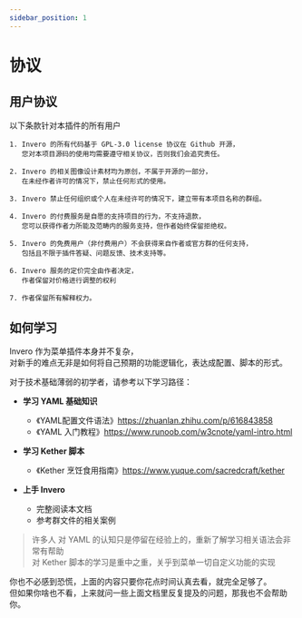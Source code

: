 ```yaml
---
sidebar_position: 1
---
```


# 协议

## 用户协议

以下条款针对本插件的所有用户

```
1. Invero 的所有代码基于 GPL-3.0 license 协议在 Github 开源，    
   您对本项目源码的使用均需要遵守相关协议，否则我们会追究责任。

2. Invero 的相关图像设计素材均为原创，不属于开源的一部分，  
   在未经作者许可的情况下，禁止任何形式的使用。

3. Invero 禁止任何组织或个人在未经许可的情况下，建立带有本项目名称的群组。

4. Invero 的付费服务是自愿的支持项目的行为，不支持退款，
   您可以获得作者力所能及范畴内的服务支持，但作者始终保留拒绝权。

5. Invero 的免费用户（非付费用户）不会获得来自作者或官方群的任何支持，  
   包括且不限于插件答疑、问题反馈、技术支持等。

6. Invero 服务的定价完全由作者决定，  
   作者保留对价格进行调整的权利

7. 作者保留所有解释权力。
```

## 如何学习

Invero 作为菜单插件本身并不复杂，  
对新手的难点无非是如何将自己预期的功能逻辑化，表达成配置、脚本的形式。

对于技术基础薄弱的初学者，请参考以下学习路径：

- **学习 YAML 基础知识**
  - 《YAML配置文件语法》https://zhuanlan.zhihu.com/p/616843858
  - 《YAML 入门教程》https://www.runoob.com/w3cnote/yaml-intro.html

- **学习 Kether 脚本**
  - 《Kether 烹饪食用指南》https://www.yuque.com/sacredcraft/kether

- **上手 Invero**
  - 完整阅读本文档
  - 参考群文件的相关案例

> 许多人 对 YAML 的认知只是停留在经验上的，重新了解学习相关语法会非常有帮助  
> 对 Kether 脚本的学习是重中之重，关乎到菜单一切自定义功能的实现

你也不必感到恐慌，上面的内容只要你花点时间认真去看，就完全足够了。  
但如果你啥也不看，上来就问一些上面文档里反复提及的问题，那我也不会帮助你。